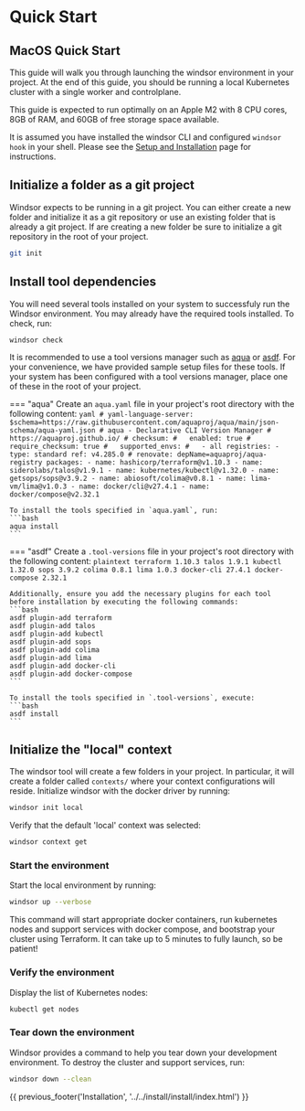 # Quick Start

## MacOS Quick Start
This guide will walk you through launching the windsor environment in your project. At the end of this guide, you should be running a local Kubernetes cluster with a single worker and controlplane.

This guide is expected to run optimally on an Apple M2 with 8 CPU cores, 8GB of RAM, and 60GB of free storage space available.

It is assumed you have installed the windsor CLI and configured `windsor hook` in your shell. Please see the [Setup and Installation](../install/install.md) page for instructions.

## Initialize a folder as a git project
Windsor expects to be running in a git project. You can either create a new folder and initialize it as a git repository or use an existing folder that is already a git project. If are creating a new folder be sure to initialize a git repository in the root of your project.

```sh
git init
```

## Install tool dependencies
You will need several tools installed on your system to successfuly run the Windsor environment. You may already have the required tools installed. To check, run:

```
windsor check
```

It is recommended to use a tool versions manager such as [aqua](https://github.com/aquaproj/aqua) or [asdf](https://github.com/asdf-vm/asdf). For your convenience, we have provided sample setup files for these tools. If your system has been configured with a tool versions manager, place one of these in the root of your project.

=== "aqua"
    Create an `aqua.yaml` file in your project's root directory with the following content:
    ```yaml
    # yaml-language-server: $schema=https://raw.githubusercontent.com/aquaproj/aqua/main/json-schema/aqua-yaml.json
    # aqua - Declarative CLI Version Manager
    # https://aquaproj.github.io/
    # checksum:
    #   enabled: true
    #   require_checksum: true
    #   supported_envs:
    #   - all
    registries:
      - type: standard
        ref: v4.285.0 # renovate: depName=aquaproj/aqua-registry
    packages:
    - name: hashicorp/terraform@v1.10.3
    - name: siderolabs/talos@v1.9.1
    - name: kubernetes/kubectl@v1.32.0
    - name: getsops/sops@v3.9.2
    - name: abiosoft/colima@v0.8.1
    - name: lima-vm/lima@v1.0.3
    - name: docker/cli@v27.4.1
    - name: docker/compose@v2.32.1
    ```

    To install the tools specified in `aqua.yaml`, run:
    ```bash
    aqua install
    ```

=== "asdf"
    Create a `.tool-versions` file in your project's root directory with the following content:
    ```plaintext
    terraform 1.10.3
    talos 1.9.1
    kubectl 1.32.0
    sops 3.9.2
    colima 0.8.1
    lima 1.0.3
    docker-cli 27.4.1
    docker-compose 2.32.1
    ```

    Additionally, ensure you add the necessary plugins for each tool before installation by executing the following commands:
    ```bash
    asdf plugin-add terraform
    asdf plugin-add talos
    asdf plugin-add kubectl
    asdf plugin-add sops
    asdf plugin-add colima
    asdf plugin-add lima
    asdf plugin-add docker-cli
    asdf plugin-add docker-compose
    ```

    To install the tools specified in `.tool-versions`, execute:
    ```bash
    asdf install
    ```

## Initialize the "local" context
The windsor tool will create a few folders in your project. In particular, it will create a folder called `contexts/` where your context configurations will reside. Initialize windsor with the docker driver by running:

```sh
windsor init local
```

Verify that the default 'local' context was selected:

```sh
windsor context get
```

### Start the environment
Start the local environment by running:

```sh
windsor up --verbose
```

This command will start appropriate docker containers, run kubernetes nodes and support services with docker compose, and bootstrap your cluster using Terraform. It can take up to 5 minutes to fully launch, so be patient!

### Verify the environment
Display the list of Kubernetes nodes:

```sh
kubectl get nodes
```

### Tear down the environment
Windsor provides a command to help you tear down your development environment. To destroy the cluster and support services, run:

```sh
windsor down --clean
```

<div>
{{ previous_footer('Installation', '../../install/install/index.html') }}
</div>

<script>
  document.getElementById('previousButton').addEventListener('click', function() {
    window.location.href = '../../install/install/index.html'; 
  });
</script>
